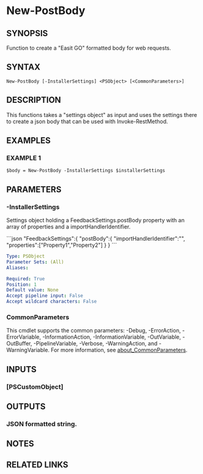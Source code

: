 # New-PostBody

## SYNOPSIS
Function to create a "Easit GO" formatted body for web requests.

## SYNTAX

```
New-PostBody [-InstallerSettings] <PSObject> [<CommonParameters>]
```

## DESCRIPTION
This functions takes a "settings object" as input and uses the settings there to create a json body that can be used with Invoke-RestMethod.

## EXAMPLES

### EXAMPLE 1
```
$body = New-PostBody -InstallerSettings $installerSettings
```

## PARAMETERS

### -InstallerSettings
Settings object holding a FeedbackSettings.postBody property with an array of properties and a importHandlerIdentifier.

\`\`\`json
    "FeedbackSettings":{
        "postBody":{
            "importHandlerIdentifier":"",
            "properties":\["Property1","Property2"\]
        }
    }
\`\`\`

```yaml
Type: PSObject
Parameter Sets: (All)
Aliases:

Required: True
Position: 1
Default value: None
Accept pipeline input: False
Accept wildcard characters: False
```

### CommonParameters
This cmdlet supports the common parameters: -Debug, -ErrorAction, -ErrorVariable, -InformationAction, -InformationVariable, -OutVariable, -OutBuffer, -PipelineVariable, -Verbose, -WarningAction, and -WarningVariable. For more information, see [about_CommonParameters](http://go.microsoft.com/fwlink/?LinkID=113216).

## INPUTS

### [PSCustomObject]
## OUTPUTS

### JSON formatted string.
## NOTES

## RELATED LINKS
